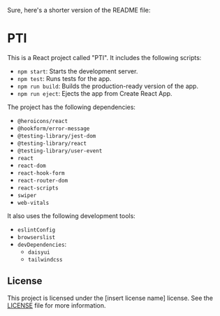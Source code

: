 Sure, here's a shorter version of the README file:

# PTI

This is a React project called "PTI". It includes the following scripts:

- `npm start`: Starts the development server.
- `npm test`: Runs tests for the app.
- `npm run build`: Builds the production-ready version of the app.
- `npm run eject`: Ejects the app from Create React App.

The project has the following dependencies:

- `@heroicons/react`
- `@hookform/error-message`
- `@testing-library/jest-dom`
- `@testing-library/react`
- `@testing-library/user-event`
- `react`
- `react-dom`
- `react-hook-form`
- `react-router-dom`
- `react-scripts`
- `swiper`
- `web-vitals`

It also uses the following development tools:

- `eslintConfig`
- `browserslist`
- `devDependencies`:
  - `daisyui`
  - `tailwindcss`

## License

This project is licensed under the [insert license name] license. See the [LICENSE](LICENSE) file for more information.